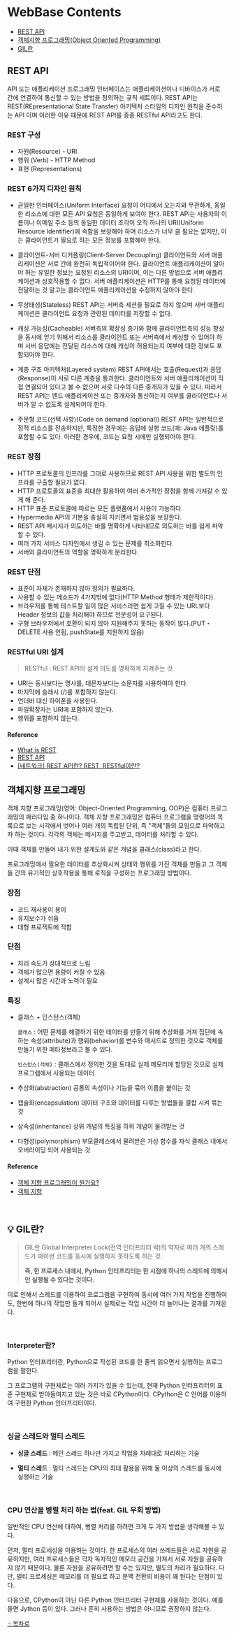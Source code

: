 # WebBase Contents

- [REST API](#REST-API)
- [객체지향 프로그래밍(Object Oriented Programming)](#객체지향-프로그래밍)
- [GIL란](#%EF%B8%8FGIL란)

## REST API

API 또는 애플리케이션 프로그래밍 인터페이스는 애플리케이션이나 디바이스가 서로 간에 연결하여 통신할 수 있는 방법을 정의하는 규칙 세트이다. REST API는 REST(REpresentational State Transfer) 아키텍처 스타일의 디자인 원칙을 준수하는 API 이며 이러한 이유 때문에 REST API를 종종 RESTful API라고도 한다.

### REST 구성

- 자원(Resource) - URI
- 행위 (Verb) - HTTP Method
- 표현 (Representations)

### REST 6가지 디자인 원칙

- 균일한 인터페이스(Uniform Interface)
  요청이 어디에서 오는지와 무관하게, 동일한 리소스에 대한 모든 API 요청은 동일하게 보여야 한다. REST API는 사용자의 이름이나 이메일 주소 등의 동일한 데이터 조각이 오직 하나의 URI(Uniform Resource Identifier)에 속함을 보장해야 하며 리소스가 너무 클 필요는 없지만, 이는 클라이언트가 필요로 하는 모든 정보를 포함해야 한다.

- 클라이언트-서버 디커플링(Client-Server Decoupling)
  클라이언트와 서버 애플리케이션은 서로 간에 완전히 독립적이어야 한다. 클라이언트 애플리케이션이 알아야 하는 유일한 정보는 요청된 리소스의 URI이며, 이는 다른 방법으로 서버 애플리케이션과 상호작용할 수 없다. 서버 애플리케이션은 HTTP를 통해 요청된 데이터에 전달하는 것 말고는 클라이언트 애플리케이션을 수정하지 않아야 한다.

- 무상태성(Stateless)
  REST API는 서버측 세션을 필요로 하지 않으며 서버 애플리케이션은 클라이언트 요청과 관련된 데이터를 저장할 수 없다.

- 캐싱 가능성(Cacheable)
  서버측의 확장성 증가와 함께 클라이언트측의 성능 향상을 동시에 얻기 위해서 리소스를 클라이언트 또는 서버측에서 캐싱할 수 있어야 하며 서버 응답에는 전달된 리소스에 대해 캐싱이 허용되는지 여부에 대한 정보도 포함되어야 한다.

- 계층 구조 아키텍처(Layered system)
  REST API에서는 호출(Request)과 응답(Response)이 서로 다른 계층을 통과한다. 클라이언트와 서버 애플리케이션이 직접 연결되어 있다고 볼 수 없으며 서로 다수의 다른 중개자가 있을 수 있다. 따라서 REST API는 엔드 애플리케이션 또는 중개자와 통신하는지 여부를 클라이언트나 서버가 알 수 없도록 설계되어야 한다.

- 주문형 코드(선택 사항)(Code on demand (optional))
  REST API는 일반적으로 정적 리소스를 전송하지만, 특정한 경우에는 응답에 실행 코드(예: Java 애플릿)를 포함할 수도 있다. 이러한 경우에, 코드는 요청 시에만 실행되어야 한다.

### REST 장점

- HTTP 프로토콜의 인프라를 그대로 사용하므로 REST API 사용을 위한 별도의 인프라를 구출할 필요가 없다.
- HTTP 프로토콜의 표준을 최대한 활용하여 여러 추가적인 장점을 함께 가져갈 수 있게 해 준다.
- HTTP 표준 프로토콜에 따르는 모든 플랫폼에서 사용이 가능하다.
- Hypermedia API의 기본을 충실히 지키면서 범용성을 보장한다.
- REST API 메시지가 의도하는 바를 명확하게 나타내므로 의도하는 바를 쉽게 파악할 수 있다.
- 여러 가지 서비스 디자인에서 생길 수 있는 문제를 최소화한다.
- 서버와 클라이언트의 역할을 명확하게 분리한다.

### REST 단점

- 표준이 자체가 존재하지 않아 정의가 필요하다.
- 사용할 수 있는 메소드가 4가지밖에 없다(HTTP Method 형태가 제한적이다).
- 브라우저를 통해 테스트할 일이 많은 서비스라면 쉽게 고칠 수 있는 URL보다 Header 정보의 값을 처리해야 하므로 전문성이 요구된다.
- 구형 브라우저에서 호환이 되지 않아 지원해주지 못하는 동작이 많다.(PUT・DELETE 사용 안됨, pushState를 지원하지 않음)

### RESTful URI 설계

> RESTful : REST API의 설계 의도를 명확하게 지켜주는 것

- URI는 동사보다는 명사를, 대문자보다는 소문자를 사용하여야 한다.
- 마지막에 슬래시 (/)를 포함하지 않는다.
- 언더바 대신 하이폰을 사용한다.
- 파일확장자는 URI에 포함하지 않는다.
- 행위를 포함하지 않는다.

#### Reference

- [What is REST](https://restfulapi.net/)
- [REST API](https://www.ibm.com/kr-ko/cloud/learn/rest-apis)
- [[네트워크] REST API란? REST, RESTful이란?](https://gmlwjd9405.github.io/2018/09/21/rest-and-restful.html)

## 객체지향 프로그래밍

객체 지향 프로그래밍(영어: Object-Oriented Programming, OOP)은 컴퓨터 프로그래밍의 패러다임 중 하나이다. 객체 지향 프로그래밍은 컴퓨터 프로그램을 명령어의 목록으로 보는 시각에서 벗어나 여러 개의 독립된 단위, 즉 "객체"들의 모임으로 파악하고자 하는 것이다. 각각의 객체는 메시지를 주고받고, 데이터를 처리할 수 있다.

이때 객체를 만들어 내기 위한 설계도와 같은 개념을 클래스(class)라고 한다.

프로그래밍에서 필요한 데이터를 추상화시켜 상태와 행위를 가진 객체를 만들고 그 객체들 간의 유기적인 상호작용을 통해 로직을 구성하는 프로그래밍 방법이다.

### 장점

- 코드 재사용이 용이
- 유지보수가 쉬움
- 대형 프로젝트에 적합

### 단점

- 처리 속도가 상대적으로 느림
- 객체가 많으면 용량이 커질 수 있음
- 설계시 많은 시간과 노력이 필요

### 특징

- 클래스 + 인스턴스(객체)

  `클래스` : 어떤 문제를 해결하기 위한 데이터를 만들기 위해 추상화를 거쳐 집단에 속하는 속성(attribute)과 행위(behavior)를 변수와 메서드로 정의한 것으로 객체를 만들기 위한 메타정보라고 볼 수 있다.

  `인스턴스(객체)` : 클래스에서 정의한 것을 토대로 실제 메모리에 할당된 것으로 실제 프로그램에서 사용되는 데이터

- 추상화(abstraction)
  공통의 속성이나 기능을 묶어 이름을 붙이는 것
- 캡슐화(encapsulation)
  데이터 구조와 데이터를 다루는 방법들을 결합 시켜 묶는 것
- 상속성(inheritance)
  상위 개념의 특징을 하위 개념이 물려받는 것
- 다형성(polymorphism)
  부모클레스에서 물려받은 가상 함수를 자식 클래스 내에서 오버라이딩 되어 사용되는 것

#### Reference

- [객체 지향 프로그래밍이 뭔가요?](https://jeong-pro.tistory.com/95)
- [객체 지향](http://www.incodom.kr/%EA%B0%9D%EC%B2%B4_%EC%A7%80%ED%96%A5#h_8518e25c0e2cd7cac88e609e7b3bf070)

<br>

## 💡️ GIL란?
> GIL란 Global Interpreter Lock(전역 인터프리터 락)의 약자로 여러 개의 스레드가 파이썬 코드를 동시에 실행하지 못하도록 하는 것. 
>
> **즉, 한 프로세스 내에서, Python 인터프리터는 한 시점에 하나의 스레드에 의해서만 실행될 수 있다는 것이다.**

이로 인해서 스레드를 이용하여 프로그램을 구현하여 동시에 여러 가지 작업을 진행하여도, 한번에 하나의 작업만 돌게 되어서 실제로는 작업 시간이 더 늘어나는 결과를 가져온다. 

<br>

### Interpreter란?
Python 인터프리터란, Python으로 작성된 코드를 한 줄씩 읽으면서 실행하는 프로그램을 말한다.

그 프로그램의 구현체로는 여러 가지가 있을 수 있는데, 현재 Python 인터프리터의 표준 구현체로 받아들여지고 있는 것은 바로 CPython이다. CPython은 C 언어를 이용하여 구현한 Python 인터프리터이다.

<br>

### 싱글 스레드와 멀티 스레드
* **싱글 스레드**
 : 메인 스레드 하나만 가지고 작업을 차례대로 처리하는 기술

* **멀티 스레드**
 : 멀티 스레드는 CPU의 최대 활용을 위해 둘 이상의 스레드를 동시에 실행하는 기술

<br>

### CPU 연산을 병렬 처리 하는 법(feat. GIL 우회 방법)
일반적인 CPU 연산에 대하여, 병렬 처리를 하려면 크게 두 가지 방법을 생각해볼 수 있다.

먼저, 멀티 프로세싱을 이용하는 것이다. 한 프로세스의 여러 쓰레드들은 서로 자원을 공유하지만, 여러 프로세스들은 각자 독자적인 메모리 공간을 가져서 서로 자원을 공유하지 않기 때문이다. 물론 자원을 공유하려면 할 수는 있지만, 별도의 처리가 필요하다. 다만, 멀티 프로세싱은 메모리를 더 필요로 하고 문맥 전환의 비용이 꽤 된다는 단점이 있다.

다음으로, CPython이 아닌 다른 Python 인터프리터 구현체를 사용하는 것이다. 예를 들면 Jython 등이 있다. 그러나 흔히 사용하는 방법은 아니므로 권장하지 않는다.

[☝︎ 목차로](#WebBase-Contents)